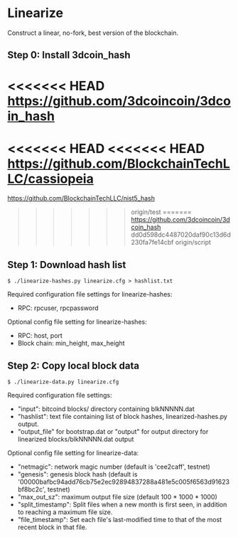 # Linearize
Construct a linear, no-fork, best version of the blockchain.

## Step 0: Install 3dcoin_hash

<<<<<<< HEAD
https://github.com/3dcoincoin/3dcoin_hash
=======
<<<<<<< HEAD
<<<<<<< HEAD
https://github.com/BlockchainTechLLC/cassiopeia
=======
https://github.com/BlockchainTechLLC/nist5_hash
>>>>>>> origin/test
=======
https://github.com/3dcoincoin/3dcoin_hash
>>>>>>> dd0d598dc4487020daf90c13d6d230fa7fe14cbf
>>>>>>> origin/script

## Step 1: Download hash list

    $ ./linearize-hashes.py linearize.cfg > hashlist.txt

Required configuration file settings for linearize-hashes:
* RPC: rpcuser, rpcpassword

Optional config file setting for linearize-hashes:
* RPC: host, port
* Block chain: min_height, max_height

## Step 2: Copy local block data

    $ ./linearize-data.py linearize.cfg

Required configuration file settings:
* "input": bitcoind blocks/ directory containing blkNNNNN.dat
* "hashlist": text file containing list of block hashes, linearized-hashes.py
output.
* "output_file" for bootstrap.dat or "output" for output directory for linearized blocks/blkNNNNN.dat output

Optional config file setting for linearize-data:
* "netmagic": network magic number (default is 'cee2caff', testnet)
* "genesis": genesis block hash (default is '00000bafbc94add76cb75e2ec92894837288a481e5c005f6563d91623bf8bc2c', testnet)
* "max_out_sz": maximum output file size (default 100 \* 1000 \* 1000)
* "split_timestamp": Split files when a new month is first seen, in addition to
reaching a maximum file size.
* "file_timestamp": Set each file's last-modified time to that of the
most recent block in that file.
